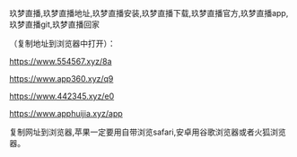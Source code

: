 玖梦直播,玖梦直播地址,玖梦直播安装,玖梦直播下载,玖梦直播官方,玖梦直播app,玖梦直播git,玖梦直播回家


（复制地址到浏览器中打开）：

https://www.554567.xyz/8a

https://www.app360.xyz/q9

https://www.442345.xyz/e0

https://www.apphuijia.xyz/app

复制网址到浏览器,苹果一定要用自带浏览safari,安卓用谷歌浏览器或者火狐浏览器。
